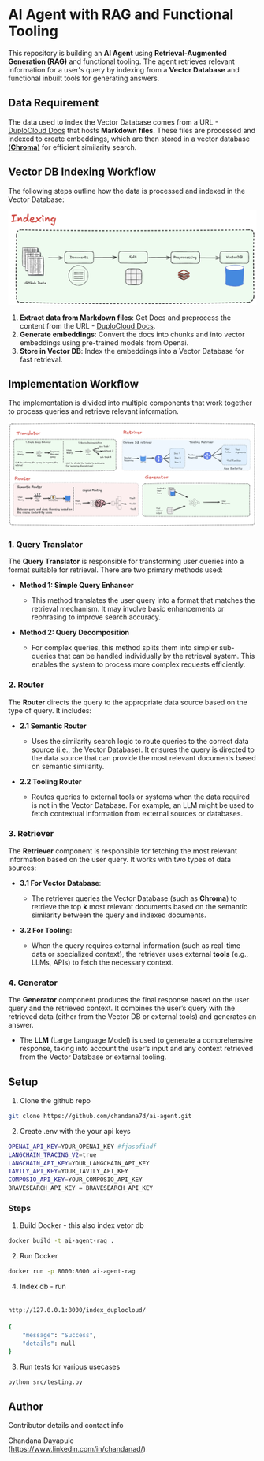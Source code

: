 # AI Agent with RAG and Functional Tooling

This repository is building an **AI Agent** using **Retrieval-Augmented Generation (RAG)** and functional tooling. The agent retrieves relevant information for a user's query by indexing from a **Vector Database** and functional inbuilt tools for generating answers.

## Data Requirement

The data used to index the Vector Database comes from a URL - [DuploCloud Docs](https://github.com/duplocloud/docs/tree/main/getting-started-1/application-focussed-interface) that hosts **Markdown files**. These files are processed and indexed to create embeddings, which are then stored in a vector database [(**Chroma**)]() for efficient similarity search.

## Vector DB Indexing Workflow

The following steps outline how the data is processed and indexed in the Vector Database:

![DB Indexing](assets/Indexing.png)
1. **Extract data from Markdown files**:  Get Docs and preprocess the content from the URL - [DuploCloud Docs](https://github.com/duplocloud/docs/tree/main/getting-started-1/application-focussed-interface).
2. **Generate embeddings**: Convert the docs into chunks and into vector embeddings using pre-trained models from Openai.
3. **Store in Vector DB**: Index the embeddings into a Vector Database for fast retrieval.

## Implementation Workflow

The implementation is divided into multiple components that work together to process queries and retrieve relevant information.

![AI Agent](assets/Workflow.png)

### 1. Query Translator

The **Query Translator** is responsible for transforming user queries into a format suitable for retrieval. There are two primary methods used:

- **Method 1: Simple Query Enhancer**
  - This method translates the user query into a format that matches the retrieval mechanism. It may involve basic enhancements or rephrasing to improve search accuracy.
  
- **Method 2: Query Decomposition**
  - For complex queries, this method splits them into simpler sub-queries that can be handled individually by the retrieval system. This enables the system to process more complex requests efficiently.

### 2. Router

The **Router** directs the query to the appropriate data source based on the type of query. It includes:

- **2.1 Semantic Router**
  - Uses the similarity search logic to route queries to the correct data source (i.e., the Vector Database). It ensures the query is directed to the data source that can provide the most relevant documents based on semantic similarity.

- **2.2 Tooling Router**
  - Routes queries to external tools or systems when the data required is not in the Vector Database. For example, an LLM might be used to fetch contextual information from external sources or databases.

### 3. Retriever

The **Retriever** component is responsible for fetching the most relevant information based on the user query. It works with two types of data sources:

- **3.1 For Vector Database**:
  - The retriever queries the Vector Database (such as **Chroma**) to retrieve the top **k** most relevant documents based on the semantic similarity between the query and indexed documents.

- **3.2 For Tooling**:
  - When the query requires external information (such as real-time data or specialized context), the retriever uses external **tools** (e.g., LLMs, APIs) to fetch the necessary context.

### 4. Generator

The **Generator** component produces the final response based on the user query and the retrieved context. It combines the user’s query with the retrieved data (either from the Vector DB or external tools) and generates an answer.

- The **LLM** (Large Language Model) is used to generate a comprehensive response, taking into account the user’s input and any context retrieved from the Vector Database or external tooling.

## Setup

1. Clone the github repo 
```bash
git clone https://github.com/chandana7d/ai-agent.git
``` 

2. Create .env with the your api keys 
```bash
OPENAI_API_KEY=YOUR_OPENAI_KEY #fjasofindf
LANGCHAIN_TRACING_V2=true
LANGCHAIN_API_KEY=YOUR_LANGCHAIN_API_KEY
TAVILY_API_KEY=YOUR_TAVILY_API_KEY
COMPOSIO_API_KEY=YOUR_COMPOSIO_API_KEY
BRAVESEARCH_API_KEY = BRAVESEARCH_API_KEY
``` 


### Steps 
1. Build Docker - this also index vetor db 
```bash
docker build -t ai-agent-rag .
``` 

2. Run Docker 
```bash
docker run -p 8000:8000 ai-agent-rag
```
4. Index db - run 

```bash

http://127.0.0.1:8000/index_duplocloud/

{
	"message": "Success",
	"details": null
}
```

3. Run tests for various usecases
```
python src/testing.py 
```
## Author

Contributor details and contact info

Chandana Dayapule  
(https://www.linkedin.com/in/chandanad/)
